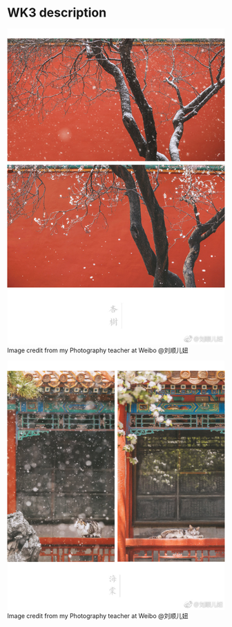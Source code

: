 #  WK3 description



![](https://github.com/CSVAD/Yaoyi/blob/master/projects/week3/ref/ref1.jpg)
Image credit from my Photography teacher at Weibo @刘顺儿妞

![](https://github.com/CSVAD/Yaoyi/blob/master/projects/week3/ref/ref2.jpg)
Image credit from my Photography teacher at Weibo @刘顺儿妞
